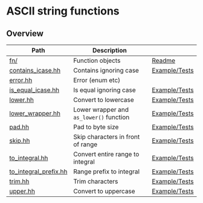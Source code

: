 # ASCII string functions

## Overview

| Path                                             | Description                             |                                             |
| ------------------------------------------------ | --------------------------------------- | ------------------------------------------- |
| [fn/](fn)                                        | Function objects                        | [Readme](fn/README.md)                      |
| [contains\_icase.hh](contains_icase.hh)          | Contains ignoring case                  | [Example/Tests](contains_icase.test.cc)     |
| [error.hh](error.hh)                             | Error (enum etc)                        |                                             |
| [is\_equal\_icase.hh](is_equal_icase.hh)         | Is equal ignoring case                  | [Example/Tests](is_equal_icase.test.cc)     |
| [lower.hh](lower.hh)                             | Convert to lowercase                    | [Example/Tests](lower.test.cc)              |
| [lower\_wrapper.hh](lower_wrapper.hh)            | Lower wrapper and `as_lower()` function | [Example/Tests](lower_wrapper.test.cc)      |
| [pad.hh](pad.hh)                                 | Pad to byte size                        | [Example/Tests](pad.test.cc)                |
| [skip.hh](skip.hh)                               | Skip characters in front of range       | [Example/Tests](skip.test.cc)               |
| [to\_integral.hh](to_integral.hh)                | Convert entire range to integral        | [Example/Tests](to_integral.test.cc)        |
| [to\_integral\_prefix.hh](to_integral_prefix.hh) | Range prefix to integral                | [Example/Tests](to_integral_prefix.test.cc) |
| [trim.hh](trim.hh)                               | Trim characters                         | [Example/Tests](trim.test.cc)               |
| [upper.hh](upper.hh)                             | Convert to uppercase                    | [Example/Tests](upper.test.cc)              |
